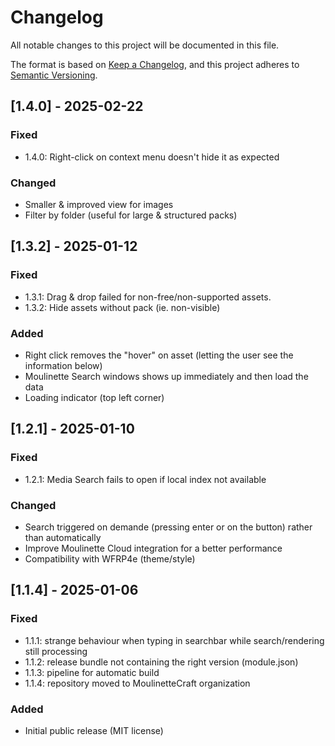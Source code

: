 # Changelog
All notable changes to this project will be documented in this file.

The format is based on [Keep a Changelog](https://keepachangelog.com/en/1.0.0/),
and this project adheres to [Semantic Versioning](https://semver.org/spec/v2.0.0.html).

## [1.4.0] - 2025-02-22
### Fixed
- 1.4.0: Right-click on context menu doesn't hide it as expected
### Changed
- Smaller & improved view for images
- Filter by folder (useful for large & structured packs)

## [1.3.2] - 2025-01-12
### Fixed
- 1.3.1: Drag & drop failed for non-free/non-supported assets.
- 1.3.2: Hide assets without pack (ie. non-visible)
### Added
- Right click removes the "hover" on asset (letting the user see the information below)
- Moulinette Search windows shows up immediately and then load the data
- Loading indicator (top left corner)

## [1.2.1] - 2025-01-10
### Fixed
- 1.2.1: Media Search fails to open if local index not available
### Changed
- Search triggered on demande (pressing enter or on the button) rather than automatically
- Improve Moulinette Cloud integration for a better performance
- Compatibility with WFRP4e (theme/style)

## [1.1.4] - 2025-01-06
### Fixed
- 1.1.1: strange behaviour when typing in searchbar while search/rendering still processing
- 1.1.2: release bundle not containing the right version (module.json)
- 1.1.3: pipeline for automatic build
- 1.1.4: repository moved to MoulinetteCraft organization
### Added
- Initial public release (MIT license)
